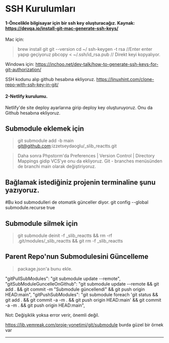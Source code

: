 # SSH Kurulumları

#### 1-Öncelikle bilgisayar için bir ssh key oluşturacağız. Kaynak: https://devqa.io/install-git-mac-generate-ssh-keys/

Mac için:
> brew install git
> git --version
> cd ~/
> ssh-keygen -t rsa //Enter enter yapıp geçiyoruz
> pbcopy < ~/.ssh/id_rsa.pub // Direkt keyi kopyalıyor.

Windows için:
https://inchoo.net/dev-talk/how-to-generate-ssh-keys-for-git-authorization/

SSH kodunu alıp github hesabına ekliyoruz.
https://linuxhint.com/clone-repo-with-ssh-key-in-git/

#### 2-Netlify kurulumu.

Netlify'de site deploy ayarlarına girip deploy key oluşturuyoruz.
Onu da Github hesabına ekliyoruz.

## Submodule eklemek için

> git submodule add -b main git@github.com:izzetseydaoglu/_slib_reactts.git

> Daha sonra Phpstorm'da Preferences | Version Control | Directory Mappings gidip VCS'ye onu da ekliyoruz.
> Git - branches menüsünden de branchi main olarak değiştiriyoruz.

## Bağlamak istediğiniz projenin terminaline şunu yazıyoruz.

#Bu kod submodulleri de otomatik günceller diyor.
git config --global submodule.recurse true

## Submodule silmek için

> git submodule deinit -f _slib_reactts && rm -rf .git/modules/_slib_reactts && git rm -f _slib_reactts

## Parent Repo'nun Submodulesini Güncelleme

> package.json'a bunu ekle.

"gitPullSubModules": "git submodule update --remote",
"gitSubModuleGuncelleOnGithub": "git submodule update --remote && git add . && git commit -m \"Submodule güncellendi\" && git push origin HEAD:main",
"gitPushSubModules": "git submodule foreach 'git status && git add . && git commit -a -m . && git push origin HEAD:main' && git commit -a -m . && git push origin HEAD:main",

Not: Değişiklik yoksa error verir, önemli değil.

https://lib.yemreak.com/proje-yonetimi/git/submodule
burda güzel bir örnek var



---





